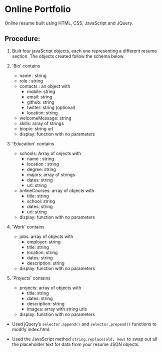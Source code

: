 # Online Portfolio

Online resume built using HTML, CSS, JavaScript and JQuery.

## Procedure:

1. Built four javaScript objects, each one representing a different resume section. The objects created follow the schema below. 

2. 'Bio' contains  
    - name : string
    - role : string
    - contacts : an object with
         - mobile: string
         - email: string 
         - github: string
         - twitter: string (optional)
         - location: string
    - welcomeMessage: string 
    - skills: array of strings
    - biopic: string url
    - display: function with no parameters    
   
3. 'Education' contains 
    - schools: Array of onjects with
         - name : string
         - location : string
         - degree: string
         - majors: array of strings
         - dates: string
         - url: string
    - onlineCourses: array of objects with
         - title: string
         - school: string
         - dates: string
         - url: string
    - display: function with no parameters
    
 4. 'Work' contains  
    - jobs: array of objects with
         - employer: string 
         - title: string 
         - location: string 
         - dates: string
         - description: string 
    - display: function with no parameters
    
 5. 'Projects' contains  
    - projects: array of objects with
         - title: string 
         - dates: string
         - description: string
         - images: array with string urls
    - display: function with no parameters

- Used jQuery’s `selector.append()` and `selector.prepend()` functions to modify index.html. 

- Used the JavaScript method `string.replace(old, new)` to swap out all the placeholder text for data from your resume JSON                  objects.
  



    
